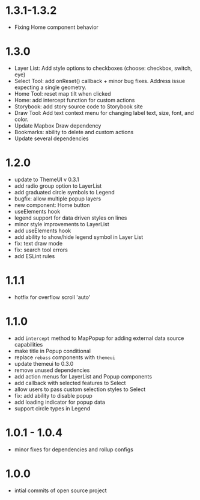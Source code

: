 # 1.3.1-1.3.2

- Fixing Home component behavior

# 1.3.0

- Layer List: Add style options to checkboxes (choose: checkbox, switch, eye)
- Select Tool: add onReset() callback + minor bug fixes. Address issue expecting a single geometry.
- Home Tool: reset map tilt when clicked
- Home: add intercept function for custom actions
- Storybook: add story source code to Storybook site
- Draw Tool: Add text context menu for changing label text, size, font, and color.
- Update Mapbox Draw dependency
- Bookmarks: ability to delete and custom actions
- Update several dependencies

# 1.2.0

- update to ThemeUI v 0.3.1
- add radio group option to LayerList
- add graduated circle symbols to Legend
- bugfix: allow multiple popup layers
- new component: Home button
- useElements hook
- legend support for data driven styles on lines
- minor style improvements to LayerList
- add useElements hook
- add ability to show/hide legend symbol in Layer List
- fix: text draw mode
- fix: search tool errors
- add ESLint rules

# 1.1.1

- hotfix for overflow scroll 'auto'

# 1.1.0

- add `intercept` method to MapPopup for adding external data source capabilities
- make title in Popup conditional
- replace `rebass` components with `themeui`
- update themeui to 0.3.0
- remove unused dependencies
- add action menus for LayerList and Popup components
- add callback with selected features to Select
- allow users to pass custom selection styles to Select
- fix: add ability to disable popup
- add loading indicator for popup data
- support circle types in Legend

# 1.0.1 - 1.0.4

- minor fixes for dependencies and rollup configs

# 1.0.0

- intial commits of open source project
